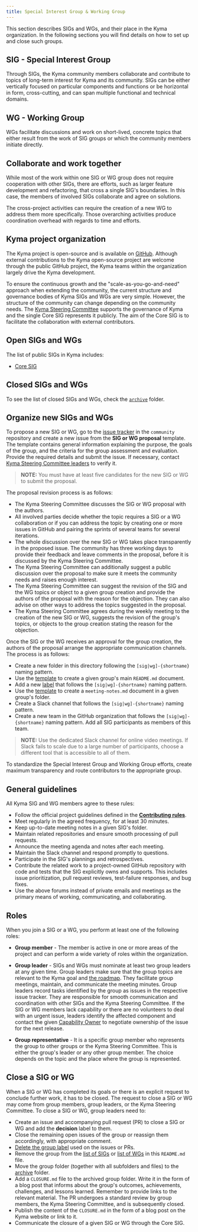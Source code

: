 ```yaml
---
title: Special Interest Group & Working Group
---
```


This section describes SIGs and WGs, and their place in the Kyma organization. In the following sections you will find details on how to set up and close such groups.

## SIG - Special Interest Group

Through SIGs, the Kyma community members collaborate and contribute to topics of long-term interest for Kyma and its community. SIGs can be either vertically focused on particular components and functions or be horizontal in form, cross-cutting, and can span multiple functional and technical domains.

## WG - Working Group

WGs facilitate discussions and work on short-lived, concrete topics that either result from the work of SIG groups or which the community members initiate directly.

## Collaborate and work together

While most of the work within one SIG or WG group does not require cooperation with other SIGs, there are efforts, such as larger feature development and refactoring, that cross a single SIG's boundaries. In this case, the members of involved SIGs collaborate and agree on solutions.

The cross-project activities can require the creation of a new WG to address them more specifically. Those overarching activities produce coordination overhead with regards to time and efforts.

## Kyma project organization

The Kyma project is open-source and is available on [GitHub](https://github.com/kyma-project). Although external contributions to the Kyma open-source project are welcome through the public GitHub project, the Kyma teams within the organization largely drive the Kyma development.

To ensure the continuous growth and the "scale-as-you-go-and-need" approach when extending the community, the current structure and governance bodies of Kyma SIGs and WGs are very simple. However, the structure of the community can change depending on the community needs. The [Kyma Steering Committee](/governance/#kyma-steering-committee-kyma-steering-committee) supports the governance of Kyma and the single Core SIG represents it publicly. The aim of the Core SIG is to facilitate the collaboration with external contributors.

## Open SIGs and WGs

The list of public SIGs in Kyma includes:

* [Core SIG](#core-special-interest-group-core-special-interest-group)

## Closed SIGs and WGs

To see the list of closed SIGs and WGs, check the [`archive`](https://github.com/kyma-project/community/tree/main/collaboration/archive) folder.

## Organize new SIGs and WGs

To propose a new SIG or WG, go to the [issue tracker](https://github.com/kyma-project/community/issues) in the `community` repository and create a new issue from the **SIG or WG proposal** template. The template contains general information explaining the purpose, the goals of the group, and the criteria for the group assessment and evaluation. Provide the required details and submit the issue. If necessary, contact [Kyma Steering Committee leaders](/governance/#kyma-steering-committee-kyma-steering-committee-members) to verify it.

>**NOTE:** You must have at least five candidates for the new SIG or WG to submit the proposal.

The proposal revision process is as follows:
* The Kyma Steering Committee discusses the SIG or WG proposal with the authors.
* All involved parties decide whether the topic requires a SIG or a WG collaboration or if you can address the topic by creating one or more issues in GitHub and pairing the sprints of several teams for several iterations.
* The whole discussion over the new SIG or WG takes place transparently in the proposed issue. The community has three working days to provide their feedback and leave comments in the proposal, before it is discussed by the Kyma Steering Committee.
* The Kyma Steering Committee can additionally suggest a public discussion over the proposal to make sure it meets the community needs and raises enough interest.
* The Kyma Steering Committee can suggest the revision of the SIG and the WG topics or object to a given group creation and provide the authors of the proposal with the reason for the objection. They can also advise on other ways to address the topics suggested in the proposal.  
* The Kyma Steering Committee agrees during the weekly meeting to the creation of the new SIG or WG, suggests the revision of the group's topics, or objects to the group creation stating the reason for the objection.

Once the SIG or the WG receives an approval for the group creation, the authors of the proposal arrange the appropriate communication channels. The process is as follows:
 * Create a new folder in this directory following the `[sig|wg]-{shortname}` naming pattern.
 * Use the [template](https://github.com/kyma-project/community/blob/main/guidelines/templates/resources/sig-wg-readme-template.md) to create a given group's main `README.md` document.
 * Add a new [label](https://github.com/kyma-project/community/labels) that follows the `[sig|wg]-{shortname}` naming pattern.
 * Use the [template](https://github.com/kyma-project/community/blob/main/guidelines/templates/resources/sig-wg-meeting-notes-template.md) to create a `meeting-notes.md` document in a given group's folder.
 * Create a Slack channel that follows the `[sig|wg]-{shortname}` naming pattern.
 * Create a new team in the GitHub organization that follows the `[sig|wg]-{shortname}` naming pattern. Add all SIG participants as members of this team.

>**NOTE:** Use the dedicated Slack channel for online video meetings. If Slack fails to scale due to a large number of participants, choose a different tool that is accessible to all of them.

To standardize the Special Interest Group and Working Group efforts, create maximum transparency and route contributors to the appropriate group.

## General guidelines

All Kyma SIG and WG members agree to these rules:
* Follow the official project guidelines defined in the [**Contributing rules**](/contributing/#contributing-rules-contributing-rules).
* Meet regularly in the agreed frequency, for at least 30 minutes.
* Keep up-to-date meeting notes in a given SIG's folder.
* Maintain related repositories and ensure smooth processing of pull requests.
* Announce the meeting agenda and notes after each meeting.
* Maintain the Slack channel and respond promptly to questions.
* Participate in the SIG's plannings and retrospectives.
* Contribute the related work to a project-owned GitHub repository with code and tests that the SIG explicitly owns and supports. This includes issue prioritization, pull request reviews, test-failure responses, and bug fixes.
* Use the above forums instead of private emails and meetings as the primary means of working, communicating, and collaborating.

## Roles

When you join a SIG or a WG, you perform at least one of the following roles:

* **Group member** - The member is active in one or more areas of the project and can perform a wide variety of roles within the organization.

* **Group leader** - SIGs and WGs must nominate at least two group leaders at any given time. Group leaders make sure that the group topics are relevant to the Kyma goal and [the roadmap](https://kyma-project.io/roadmap/). They facilitate group meetings, maintain, and communicate the meeting minutes. Group leaders record tasks identified by the group as issues in the respective issue tracker. They are responsible for smooth communication and coordination with other SIGs and the Kyma Steering Committee. If the SIG or WG members lack capability or there are no volunteers to deal with an urgent issue, leaders identify the affected component and contact the given [Capability Owner](https://github.com/kyma-project/community/blob/main/capabilities/README.md) to negotiate ownership of the issue for the next release.

* **Group representative** - It is a specific group member who represents the group to other groups or the Kyma Steering Committee. This is either the group's leader or any other group member. The choice depends on the topic and the place where the group is represented.

## Close a SIG or WG
When a SIG or WG has completed its goals or there is an explicit request to conclude further work, it has to be closed. The request to close a SIG or WG may come from group members, group leaders, or the Kyma Steering Committee. To close a SIG or WG, group leaders need to:

* Create an issue and accompanying pull request (PR) to close a SIG or WG and add the **decision** label to them.
* Close the remaining open issues of the group or reassign them accordingly, with appropriate comment.
* [Delete the group label](https://help.github.com/en/articles/deleting-a-label) used on the issues or PRs.
* Remove the group from the [list of SIGs](#list-of-sigs) or [list of WGs](#list-of-wgs) in this `README.md` file.
* Move the group folder (together with all subfolders and files) to the [archive](https://github.com/kyma-project/community/tree/main/collaboration/archive) folder.
* Add a `CLOSURE.md` file to the archived group folder. Write it in the form of a blog post that informs about the group's outcomes, achievements, challenges, and lessons learned. Remember to provide links to the relevant material. The PR undergoes a standard review by group members, the Kyma Steering Committee, and is subsequently closed.
* Publish the content of the `CLOSURE.md` in the form of a blog post on the Kyma website or link to it.
* Communicate the closure of a given SIG or WG through the Core SIG.
